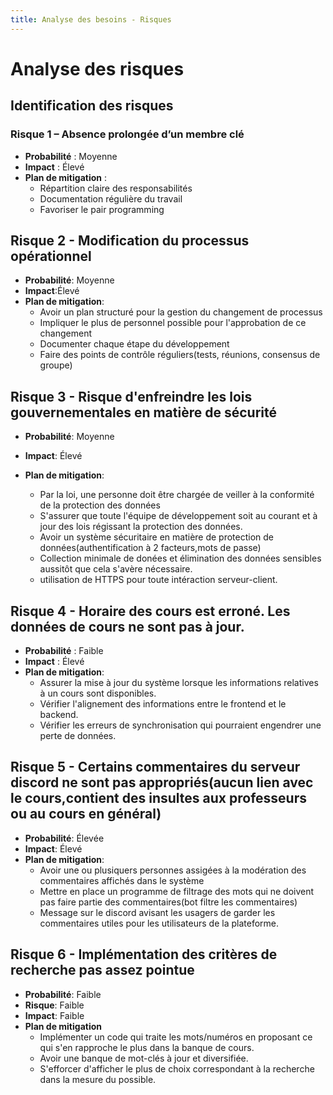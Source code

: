 ```yaml
---
title: Analyse des besoins - Risques
---
```


# Analyse des risques

## Identification des risques



### Risque 1 – Absence prolongée d’un membre clé  

- **Probabilité** : Moyenne  
- **Impact** : Élevé  
- **Plan de mitigation** :  
  - Répartition claire des responsabilités  
  - Documentation régulière du travail  
  - Favoriser le pair programming


## Risque 2 - Modification du processus opérationnel

- **Probabilité**: Moyenne
- **Impact**:Élevé
- **Plan de mitigation**:
  - Avoir un plan structuré pour la gestion du changement de processus
  - Impliquer le plus de personnel possible pour l'approbation de ce changement
  - Documenter chaque étape du développement
  - Faire des points de contrôle réguliers(tests, réunions, consensus de groupe)


## Risque 3 - Risque d'enfreindre les lois gouvernementales en matière de sécurité 

- **Probabilité**: Moyenne
- **Impact**: Élevé
- **Plan de mitigation**:

  - Par la loi, une personne doit être chargée de veiller à la conformité de la protection des données
  - S'assurer que toute l'équipe de développement soit au courant et à jour des lois régissant la protection des données.
  - Avoir un système sécuritaire en matière de protection de données(authentification à 2 facteurs,mots de passe)
  - Collection minimale de donées et élimination des données sensibles aussitôt que cela s'avère nécessaire.
  - utilisation de HTTPS pour toute intéraction serveur-client.

## Risque 4 - Horaire des cours est erroné. Les données de cours ne sont pas à jour.
- **Probabilité** : Faible
- **Impact** : Élevé
- **Plan de mitigation**:
  - Assurer la mise à jour du système lorsque les informations relatives à un cours sont disponibles.
  - Vérifier l'alignement des informations entre le frontend et le backend.
  - Vérifier les erreurs de synchronisation qui pourraient engendrer une perte de données.



## Risque 5 - Certains commentaires du serveur discord ne sont pas appropriés(aucun lien avec le cours,contient des insultes aux professeurs ou au cours en général)

- **Probabilité**: Élevée
- **Impact**: Élevé
- **Plan de mitigation**:
  - Avoir une ou plusiquers personnes assigées à la modération des commentaires affichés dans le système
  - Mettre en place un programme de filtrage des mots qui ne doivent pas faire partie des commentaires(bot filtre les commentaires)
  - Message sur le discord avisant les usagers de garder les commentaires utiles pour les utilisateurs de la plateforme.



## Risque 6 - Implémentation des critères de recherche pas assez pointue
- **Probabilité**: Faible
- **Risque**: Faible
- **Impact**: Faible
- **Plan de mitigation**
  - Implémenter un code qui traite les mots/numéros en proposant
  ce qui s'en rapproche le plus dans la banque de cours.
  - Avoir une banque de mot-clés à jour et diversifiée.
  - S'efforcer d'afficher le plus de choix correspondant à la recherche dans la
  mesure du possible.

